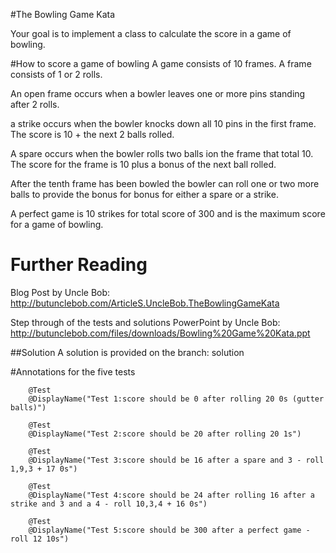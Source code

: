 #The Bowling Game Kata

Your goal is to implement a class to calculate the score in a game of bowling.

#How to score a game of bowling
A game consists of 10 frames.
A frame consists of 1 or 2 rolls.

An open frame occurs when a bowler leaves one or more pins standing after 2 rolls.  

a strike occurs when the bowler knocks down all 10 pins in the first frame.  The score is 10 + the next 2 balls rolled.

A spare occurs when the bowler rolls two balls ion the frame that total 10.  The score for the frame is 10 plus a bonus of the next ball rolled.

After the tenth frame has been bowled the bowler can roll one or two more balls to provide the bonus for bonus for either a spare or a strike.

A perfect game is 10 strikes for total score of 300 and is the maximum score for a game of bowling.

# Further Reading
Blog Post by Uncle Bob: http://butunclebob.com/ArticleS.UncleBob.TheBowlingGameKata

Step through of the tests and solutions
PowerPoint by Uncle Bob: http://butunclebob.com/files/downloads/Bowling%20Game%20Kata.ppt

##Solution
A solution is provided on the branch: solution

#Annotations for the five tests
```
    @Test
    @DisplayName("Test 1:score should be 0 after rolling 20 0s (gutter balls)")

    @Test
    @DisplayName("Test 2:score should be 20 after rolling 20 1s")

    @Test
    @DisplayName("Test 3:score should be 16 after a spare and 3 - roll 1,9,3 + 17 0s")

    @Test
    @DisplayName("Test 4:score should be 24 after rolling 16 after a strike and 3 and a 4 - roll 10,3,4 + 16 0s")
 
    @Test
    @DisplayName("Test 5:score should be 300 after a perfect game - roll 12 10s")
```
